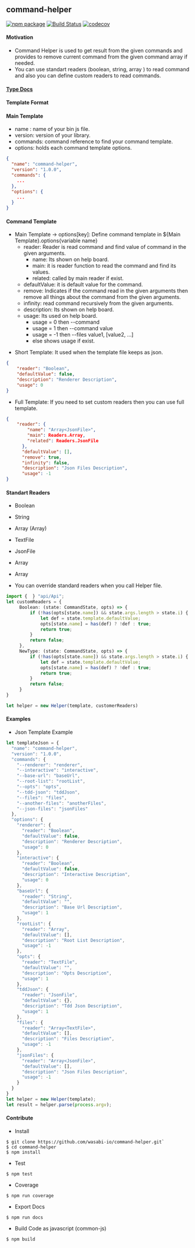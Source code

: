 ## command-helper

[![npm package](https://badge.fury.io/gh/kbukum%2Fwasabi-common.svg)](https://badge.fury.io/gh/kbukum%2Fwasabi-common.svg)
[![Build Status](https://travis-ci.org/kbukum/command-helper.svg?branch=master)](https://travis-ci.org/kbukum/command-helper)
[![codecov](https://codecov.io/gh/kbukum/command-helper/branch/master/graph/badge.svg)](https://codecov.io/gh/kbukum/command-helper)

#### Motivation

* Command Helper is used to get result from the given commands and provides to remove current command from the given command array if needed.
* You can use standart readers (boolean, string, array ) to read command and also you can define custom readers to read commands.

#### [Type Docs](https://wasabi-io.github.io/command-helper)

#### Template Format

#### <a name="Main Template"></a>Main Template
* name : name of your bin js file.
* version: version of your library.
* commands: command reference to find your command template.
* options: holds each command template options.

```json
{
  "name": "command-helper",
  "version": "1.0.0",
  "commands": {
    ...
  },
  "options": {
    ...
  }
}

```

#### <a name="Command Template"></a>Command Template

* Main Template -> options[key]: Define command template in ${Main Template}.options{variable name}
    - reader: Reader is read command and find value of command in the given arguments.
        - name: Its shown on help board.
        - main: it is reader function to read the command and find its values. 
        - related: called by main reader if exist. 
    - defaultValue: it is default value for the command.
    - remove: Indicates if the command read in the given arguments then remove all things about the command from the given arguments.
    - infinity: read command recursively from the given arguments.
    - description: Its shown on help board.
    - usage:  Its used on help board.
        - usage = 0 then --command
        - usage = 1 then --command value
        - usage = -1 then --files value1, [value2, ...]
        - else shows usage if exist.

- Short Template: It used when the template file keeps as json. 

```json
{
    "reader": "Boolean",
    "defaultValue": false,
    "description": "Renderer Description",
    "usage": 0
}
```

- Full Template: If you need to set custom readers then you can use full template.

```json
{
    "reader": {
        "name": "Array<JsonFile>",
        "main": Readers.Array,
        "related": Readers.JsonFile
      },
      "defaultValue": [],
      "remove": true,
      "infinity": false,
      "description": "Json Files Description",
      "usage": -1
}
```

#### Standart Readers 

* Boolean
* String
* Array (Array<String>)
* TextFile
* JsonFile
* Array<TextFile>
* Array<JsonFile>

* You can override standard readers when you call Helper file.


```typescript
import {  } "api/Api";
let customReaders = {
     Boolean: (state: CommandState, opts) => {
         if (!has(opts[state.name]) && state.args.length > state.i) {
             let def = state.template.defaultValue;
             opts[state.name] = has(def) ? !def : true;
             return true;
         }
         return false;
     },
     NewType: (state: CommandState, opts) => {
         if (!has(opts[state.name]) && state.args.length > state.i) {
             let def = state.template.defaultValue;
             opts[state.name] = has(def) ? !def : true;
             return true;
         }
         return false;
     } 
}

let helper = new Helper(template, customerReaders)

```
#### Examples 

* Json Template Example

```typescript
let templateJson = {
  "name": "command-helper",
  "version": "1.0.0",
  "commands": {
    "--renderer": "renderer",
    "--interactive": "interactive",
    "--base-url": "baseUrl",
    "--root-list": "rootList",
    "--opts": "opts",
    "--tdd-json": "tddJson",
    "--files": "files",
    "--another-files": "anotherFiles",
    "--json-files": "jsonFiles"
  },
  "options": {
    "renderer": {
      "reader": "Boolean",
      "defaultValue": false,
      "description": "Renderer Description",
      "usage": 0
    },
    "interactive": {
      "reader": "Boolean",
      "defaultValue": false,
      "description": "Interactive Description",
      "usage": 0
    },
    "baseUrl": {
      "reader": "String",
      "defaultValue": "",
      "description": "Base Url Description",
      "usage": 1
    },
    "rootList": {
      "reader": "Array",
      "defaultValue": [],
      "description": "Root List Description",
      "usage": -1
    },
    "opts": {
      "reader": "TextFile",
      "defaultValue": "",
      "description": "Opts Description",
      "usage": 1
    },
    "tddJson": {
      "reader": "JsonFile",
      "defaultValue": {},
      "description": "Tdd Json Description",
      "usage": 1
    },
    "files": {
      "reader": "Array<TextFile>",
      "defaultValue": [],
      "description": "Files Description",
      "usage": -1
    },
    "jsonFiles": {
      "reader": "Array<JsonFile>",
      "defaultValue": [],
      "description": "Json Files Description",
      "usage": -1
    }
  }
}
let helper = new Helper(template);
let result = helper.parse(process.argv);
```

#### Contribute

* Install 

```ssh
$ git clone https://github.com/wasabi-io/command-helper.git`
$ cd command-helper
$ npm install
```

* Test

```npm
$ npm test
```

* Coverage

```npm
$ npm run coverage
```


* Export Docs

```npm
$ npm run docs
```

* Build Code as javascript (common-js)

```npm
$ npm build
```

